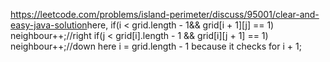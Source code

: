 https://leetcode.com/problems/island-perimeter/discuss/95001/clear-and-easy-java-solution
​
here,
if(i < grid.length - 1&& grid[i + 1][j] == 1) neighbour++;//right
if(j < grid[i].length - 1 && grid[i][j + 1] == 1) neighbour++;//down
here i = grid.length - 1 because it checks for i + 1;